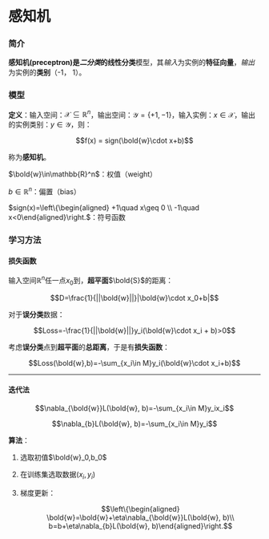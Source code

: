 # 感知机

### 简介

**感知机(preceptron)**是*二分类*的**线性分类**模型，其*输入*为实例的**特征向量**，*输出*为实例的**类别**（-1， 1）。



### 模型

**定义**：输入空间：$\mathcal{X}\subseteq\mathbb{R}^n$，输出空间：$\mathcal{Y}=\{+1,-1\}$，输入实例：$x\in\mathcal{X}$，输出的实例类别：$y\in\mathcal{Y}$，则：

$$f(x) = sign(\bold{w}\cdot x+b)$$

称为**感知机**。

$\bold{w}\in\mathbb{R}^n$：权值（weight）

$b\in\mathbb{R}^n$：偏置（bias）

$sign(x)=\left\{\begin{aligned} +1\quad x\geq 0 \\ -1\quad x<0\end{aligned}\right.$：符号函数



### 学习方法

#### 损失函数

输入空间$\mathbb{R}^n$任一点$x_0$到，**超平面**$\bold{S}$的距离：

$$D=\frac{1}{||\bold{w}||}|\bold{w}\cdot x_0+b|$$

对于**误分类**数据：

$$Loss=-\frac{1}{||\bold{w}||}y_i(\bold{w}\cdot x_i + b)>0$$

考虑**误分类**点到**超平面**的**总距离**，于是有**损失函数**：

$$Loss(\bold{w},b)=-\sum_{x_i\in M}y_i(\bold{w}\cdot x_i+b)$$



***

#### 迭代法

$$\nabla_{\bold{w}}L(\bold{w}, b)=-\sum_{x_i\in M}y_ix_i$$

$$\nabla_{b}L(\bold{w}, b)=-\sum_{x_i\in M}y_i$$

**算法**：

1. 选取初值$\bold{w}_0,b_0$

2. 在训练集选取数据$(x_i,y_i)$

3. 梯度更新：

   $$\left\{\begin{aligned} \bold{w}=\bold{w}+\eta\nabla_{\bold{w}}L(\bold{w}, b)\\ b=b+\eta\nabla_{b}L(\bold{w}, b)\end{aligned}\right.$$


